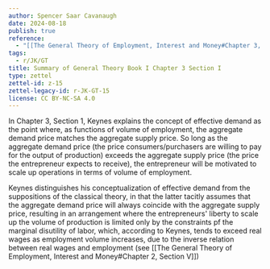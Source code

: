 ```yaml
---
author: Spencer Saar Cavanaugh
date: 2024-08-18
publish: true
reference:
  - "[[The General Theory of Employment, Interest and Money#Chapter 3, Section I]]"
tags:
  - r/JK/GT
title: Summary of General Theory Book I Chapter 3 Section I
type: zettel
zettel-id: z-15
zettel-legacy-id: r-JK-GT-15
license: CC BY-NC-SA 4.0
---
```

In Chapter 3, Section 1, Keynes explains the concept of effective demand as the point where, as functions of volume of employment, the aggregate demand price matches the aggregate supply price. So long as the aggregate demand price (the price consumers/purchasers are willing to pay for the output of production) exceeds the aggregate supply price (the price the entrepreneur expects to receive), the entrepreneur will be motivated to scale up operations in terms of volume of employment. 

Keynes distinguishes his conceptualization of effective demand from the suppositions of the classical theory, in that the latter tacitly assumes that the aggregate demand price will always coincide with the aggregate supply price, resulting in an arrangement where the entrepreneurs' liberty to scale up the volume of production is limited only by the constraints pf the marginal disutility of labor, which, according to Keynes, tends to exceed real wages as employment volume increases, due to the inverse relation between real wages and employment (see [[The General Theory of Employment, Interest and Money#Chapter 2, Section V]])